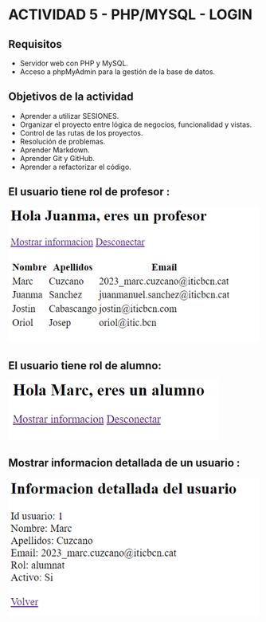 # ACTIVIDAD 5 - PHP/MYSQL - LOGIN

## Requisitos

- Servidor web con PHP y MySQL.
- Acceso a phpMyAdmin para la gestión de la base de datos.

## Objetivos de la actividad

* Aprender a utilizar SESIONES.
* Organizar el proyecto entre lógica de negocios, funcionalidad y vistas.
* Control de las rutas de los proyectos.
* Resolución de problemas.
* Aprender Markdown.
* Aprender Git y GitHub.
* Aprender a refactorizar el código.


## El usuario tiene rol de profesor :

![alt](img/usuario_profesor.png)

## El usuario tiene rol de alumno:

![alt](img/usuario_alumno.png)

## Mostrar informacion detallada de un usuario :

![alt](img/info_usuario.png)





